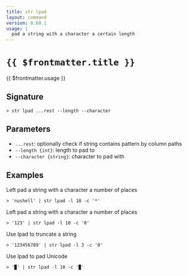 ```yaml
---
title: str lpad
layout: command
version: 0.60.1
usage: |
  pad a string with a character a certain length
---
```


# `{{ $frontmatter.title }}`

<div style='white-space: pre-wrap;'>{{ $frontmatter.usage }}</div>

## Signature

`> str lpad ...rest --length --character`

## Parameters

- `...rest`: optionally check if string contains pattern by column paths
- `--length {int}`: length to pad to
- `--character {string}`: character to pad with

## Examples

Left pad a string with a character a number of places

```shell
> 'nushell' | str lpad -l 10 -c '*'
```

Left pad a string with a character a number of places

```shell
> '123' | str lpad -l 10 -c '0'
```

Use lpad to truncate a string

```shell
> '123456789' | str lpad -l 3 -c '0'
```

Use lpad to pad Unicode

```shell
> '▉' | str lpad -l 10 -c '▉'
```

